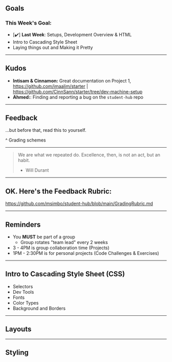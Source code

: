 ## Goals
### This Week's Goal: 
- [✔️] **Last Week**: Setups, Development Overview & HTML
- Intro to Cascading Style Sheet
- Laying things out and Making it Pretty

----

## Kudos
- **Intisam & Cinnamon:** Great documentation on Project 1, https://github.com/imaalim/starter | https://github.com/CinnSann/starter/tree/dev-machine-setup
- **Ahmed:**: Finding and reporting a bug on the `student-hub` repo 

----

## Feedback

...but before that, read this to yourself.

^ Grading schemes

----

> We are what we repeated do. Excellence, then, is not an act, but an habit.
> - Will Durant 

----

##  OK. Here's the Feedback Rubric:

https://github.com/msimbo/student-hub/blob/main/GradingRubric.md

----

## Reminders

- You **MUST** be part of a group
	- Group rotates "team lead" every 2 weeks
- 3 - 4PM is group collaboration time (Projects)
- 1PM - 2:30PM is for personal projects (Code Challenges & Exercises)

----

## Intro to Cascading Style Sheet (CSS)
- Selectors
- Dev Tools
- Fonts
- Color Types
- Background and Borders
----

## Layouts

----

## Styling



